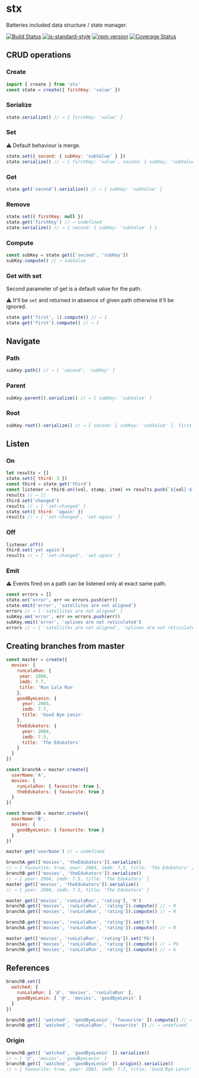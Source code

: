 # stx
Batteries included data structure / state manager.

[![Build Status](https://travis-ci.org/mstdokumaci/stx.svg?branch=master)](https://travis-ci.org/mstdokumaci/stx)
[![js-standard-style](https://img.shields.io/badge/code%20style-standard-brightgreen.svg)](http://standardjs.com/)
[![npm version](https://badge.fury.io/js/stx.svg)](https://badge.fury.io/js/stx)
[![Coverage Status](https://coveralls.io/repos/github/mstdokumaci/stx/badge.svg?branch=master)](https://coveralls.io/github/mstdokumaci/stx?branch=master)

## CRUD operations

### Create

```js
import { create } from 'stx'
const state = create({ firstKey: 'value' })
```

### Serialize

```js
state.serialize() // → { firstKey: 'value' }
```

### Set

⚠ Default behaviour is merge.

```js
state.set({ second: { subKey: 'subValue' } })
state.serialize() // → { firstKey: 'value', second: { subKey: 'subValue' } }
```

### Get

```js
state.get('second').serialize() // → { subKey: 'subValue' }
```

### Remove

```js
state.set({ firstKey: null })
state.get('firstKey') // → undefined
state.serialize() // → { second: { subKey: 'subValue' } }
```

### Compute

```js
const subKey = state.get(['second', 'subKey'])
subKey.compute() // → subValue
```
### Get with set

Second parameter of get is a default value for the path.

⚠ It'll be `set` and returned in absence of given path otherwise it'll be ignored.

```js
state.get('first', 1).compute() // → 1
state.get('first').compute() // → 1
```


## Navigate

### Path

```js
subKey.path() // → [ 'second', 'subKey' ]
```

### Parent

```js
subKey.parent().serialize() // → { subKey: 'subValue' }
```

### Root

```js
subKey.root().serialize() // → { second: { subKey: 'subValue' }, first: 1 }
```

## Listen

### On

```js
let results = []
state.set({ third: 3 })
const third = state.get('third')
const listener = third.on((val, stamp, item) => results.push(`${val}-${item.compute()}`))
results // → []
third.set('changed')
results // → [ 'set-changed' ]
state.set({ third: 'again' })
results // → [ 'set-changed', 'set-again' ]
```

### Off

```js
listener.off()
third.set('yet again')
results // → [ 'set-changed', 'set-again' ]
```

### Emit

⚠ Events fired on a path can be listened only at exact same path.

```js
const errors = []
state.on('error', err => errors.push(err))
state.emit('error', 'satellites are not aligned')
errors // → [ 'satellites are not aligned' ]
subKey.on('error', err => errors.push(err))
subKey.emit('error', 'splines are not reticulated')
errors // → [ 'satellites are not aligned', 'splines are not reticulated' ]
```

## Creating branches from master

```js
const master = create({
  movies: {
    runLolaRun: {
     year: 1998,
     imdb: 7.7,
     title: 'Run Lola Run'
    },
    goodByeLenin: {
      year: 2003,
      imdb: 7.7,
      title: 'Good Bye Lenin'
    },
    theEdukators: {
      year: 2004,
      imdb: 7.5,
      title: 'The Edukators'
    }
  }
})

const branchA = master.create({
  userName:'A',
  movies: {
    runLolaRun: { favourite: true },
    theEdukators: { favourite: true }
  }
})

const branchB = master.create({
  userName:'B',
  movies: {
    goodByeLenin: { favourite: true }
  }
})

master.get('userName') // → undefined

branchA.get(['movies', 'theEdukators']).serialize()
// → { favourite: true, year: 2004, imdb: 7.5, title: 'The Edukators' }
branchB.get(['movies', 'theEdukators']).serialize()
// → { year: 2004, imdb: 7.5, title: 'The Edukators' }
master.get(['movies', 'theEdukators']).serialize()
// → { year: 2004, imdb: 7.5, title: 'The Edukators' }

master.get(['movies', 'runLolaRun', 'rating'], 'R')
branchB.get(['movies', 'runLolaRun', 'rating']).compute() // → R
branchA.get(['movies', 'runLolaRun', 'rating']).compute() // → R

branchB.get(['movies', 'runLolaRun', 'rating']).set('G')
branchA.get(['movies', 'runLolaRun', 'rating']).compute() // → R

master.get(['movies', 'runLolaRun', 'rating']).set('PG')
branchA.get(['movies', 'runLolaRun', 'rating']).compute() // → PG
branchB.get(['movies', 'runLolaRun', 'rating']).compute() // → G
```

## References

```js
branchB.set({
  watched: {
    runLolaRun: [ '@', 'movies', 'runLolaRun' ],
    goodByeLenin: [ '@', 'movies', 'goodByeLenin' ]
  } 
})

branchB.get([ 'watched', 'goodByeLenin', 'favourite' ]).compute() // → true
branchB.get([ 'watched', 'runLolaRun', 'favourite' ]) // → undefined
```

### Origin

```js
branchB.get([ 'watched', 'goodByeLenin' ]).serialize()
// → [ '@', 'movies', 'goodByeLenin' ]
branchB.get([ 'watched', 'goodByeLenin' ]).origin().serialize()
// → { favourite: true, year: 2003, imdb: 7.7, title: 'Good Bye Lenin' }
```

